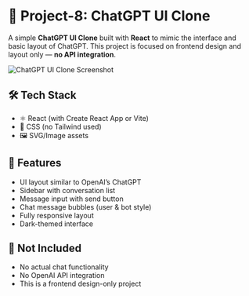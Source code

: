 # 💬 Project-8: ChatGPT UI Clone

A simple **ChatGPT UI Clone** built with **React** to mimic the interface and basic layout of ChatGPT. This project is focused on frontend design and layout only — **no API integration**.

![ChatGPT UI Clone Screenshot](./screenshot/chatgpt-clone-ui.png)

## 🛠️ Tech Stack

- ⚛️ React (with Create React App or Vite)
- 🎨 CSS (no Tailwind used)
- 🖼️ SVG/Image assets

## 📁 Features

- UI layout similar to OpenAI’s ChatGPT
- Sidebar with conversation list
- Message input with send button
- Chat message bubbles (user & bot style)
- Fully responsive layout
- Dark-themed interface

## 🚫 Not Included

- No actual chat functionality
- No OpenAI API integration
- This is a frontend design-only project


